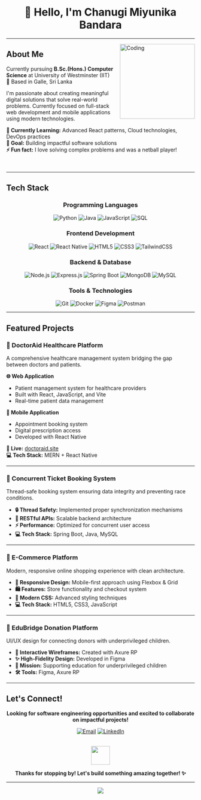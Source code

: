 <div align="center">

# 👋 Hello, I'm Chanugi Miyunika Bandara


</div>

---

<img align="right" alt="Coding" width="200" src="https://user-images.githubusercontent.com/74038190/221352975-94759904-aa4c-4032-a8ab-b546efb9c478.gif">

##  About Me

Currently pursuing **B.Sc.(Hons.) Computer Science** at University of Westminster (IIT)  
📍 Based in Galle, Sri Lanka

I'm passionate about creating meaningful digital solutions that solve real-world problems. Currently focused on full-stack web development and mobile applications using modern technologies.

**🌱 Currently Learning:** Advanced React patterns, Cloud technologies, DevOps practices  
**🎯 Goal:** Building impactful software solutions  
**⚡ Fun fact:** I love solving complex problems and was a netball player!

<br clear="right"/>

---

## Tech Stack

<div align="center">

### Programming Languages
![Python](https://img.shields.io/badge/Python-FFD43B?style=for-the-badge&logo=python&logoColor=blue)
![Java](https://img.shields.io/badge/Java-ED8B00?style=for-the-badge&logo=openjdk&logoColor=white)
![JavaScript](https://img.shields.io/badge/JavaScript-323330?style=for-the-badge&logo=javascript&logoColor=F7DF1E)
![SQL](https://img.shields.io/badge/SQL-4479A1?style=for-the-badge&logo=mysql&logoColor=white)

### Frontend Development
![React](https://img.shields.io/badge/React-20232A?style=for-the-badge&logo=react&logoColor=61DAFB)
![React Native](https://img.shields.io/badge/React_Native-20232A?style=for-the-badge&logo=react&logoColor=61DAFB)
![HTML5](https://img.shields.io/badge/HTML5-E34F26?style=for-the-badge&logo=html5&logoColor=white)
![CSS3](https://img.shields.io/badge/CSS3-1572B6?style=for-the-badge&logo=css3&logoColor=white)
![TailwindCSS](https://img.shields.io/badge/Tailwind_CSS-38B2AC?style=for-the-badge&logo=tailwind-css&logoColor=white)

### Backend & Database
![Node.js](https://img.shields.io/badge/Node.js-339933?style=for-the-badge&logo=nodedotjs&logoColor=white)
![Express.js](https://img.shields.io/badge/Express.js-000000?style=for-the-badge&logo=express&logoColor=white)
![Spring Boot](https://img.shields.io/badge/Spring_Boot-6DB33F?style=for-the-badge&logo=spring-boot&logoColor=white)
![MongoDB](https://img.shields.io/badge/MongoDB-4EA94B?style=for-the-badge&logo=mongodb&logoColor=white)
![MySQL](https://img.shields.io/badge/MySQL-005C84?style=for-the-badge&logo=mysql&logoColor=white)

### Tools & Technologies
![Git](https://img.shields.io/badge/GIT-E44C30?style=for-the-badge&logo=git&logoColor=white)
![Docker](https://img.shields.io/badge/Docker-2CA5E0?style=for-the-badge&logo=docker&logoColor=white)
![Figma](https://img.shields.io/badge/Figma-F24E1E?style=for-the-badge&logo=figma&logoColor=white)
![Postman](https://img.shields.io/badge/Postman-FF6C37?style=for-the-badge&logo=postman&logoColor=white)

</div>

---

## Featured Projects



### 🏥 DoctorAid Healthcare Platform
A comprehensive healthcare management system bridging the gap between doctors and patients.

**🌐 Web Application**
- Patient management system for healthcare providers
- Built with React, JavaScript, and Vite
- Real-time patient data management

**📱 Mobile Application**  
- Appointment booking system
- Digital prescription access
- Developed with React Native

**🔗 Live:** [doctoraid.site](https://doctoraid.site/)  
**💻 Tech Stack:** MERN + React Native

---

### 🎫 Concurrent Ticket Booking System
Thread-safe booking system ensuring data integrity and preventing race conditions.

- **🔒 Thread Safety:** Implemented proper synchronization mechanisms
- **🚀 RESTful APIs:** Scalable backend architecture
- **⚡ Performance:** Optimized for concurrent user access
- **💻 Tech Stack:** Spring Boot, Java, MySQL

---

### 🛒 E-Commerce Platform
Modern, responsive online shopping experience with clean architecture.

- **📱 Responsive Design:** Mobile-first approach using Flexbox & Grid
- **🛍️ Features:** Store functionality and checkout system
- **🎨 Modern CSS:** Advanced styling techniques
- **💻 Tech Stack:** HTML5, CSS3, JavaScript

---

### 🤝 EduBridge Donation Platform
UI/UX design for connecting donors with underprivileged children.

- **🎨 Interactive Wireframes:** Created with Axure RP
- **✨ High-Fidelity Design:** Developed in Figma
- **💝 Mission:** Supporting education for underprivileged children
- **🛠️ Tools:** Figma, Axure RP

---

## Let's Connect!

<div align="center">


**Looking for software engineering opportunities and excited to collaborate on impactful projects!**

[![Email](https://img.shields.io/badge/Email-D14836?style=for-the-badge&logo=gmail&logoColor=white)](mailto:chanugimiyunika@gmail.com)
[![LinkedIn](https://img.shields.io/badge/LinkedIn-0077B5?style=for-the-badge&logo=linkedin&logoColor=white)](https://linkedin.com/in/miyunika-bandara)

<br>

<img src="https://user-images.githubusercontent.com/74038190/212284087-bbe7e430-757e-4901-90bf-4cd2ce3e1852.gif" width="50">

**Thanks for stopping by! Let's build something amazing together! ✨**

</div>

---

<div align="center">
  <img src="https://capsule-render.vercel.app/api?type=waving&color=gradient&height=100&section=footer&width=100%" />
</div>
